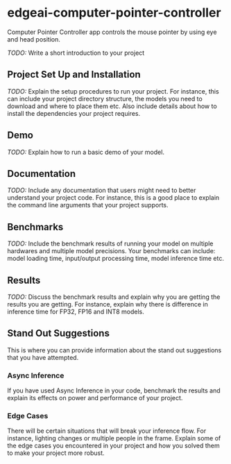 # edgeai-computer-pointer-controller
Computer Pointer Controller app controls the mouse pointer by using eye and head position.

*TODO:* Write a short introduction to your project

## Project Set Up and Installation

*TODO:* Explain the setup procedures to run your project. For instance, this can include your project directory structure, the models you need to download and where to place them etc. Also include details about how to install the dependencies your project requires.

## Demo

*TODO:* Explain how to run a basic demo of your model.

## Documentation

*TODO:* Include any documentation that users might need to better understand your project code. For instance, this is a good place to explain the command line arguments that your project supports.

## Benchmarks

*TODO:* Include the benchmark results of running your model on multiple hardwares and multiple model precisions. Your benchmarks can include: model loading time, input/output processing time, model inference time etc.

## Results

*TODO:* Discuss the benchmark results and explain why you are getting the results you are getting. For instance, explain why there is difference in inference time for FP32, FP16 and INT8 models.

## Stand Out Suggestions

This is where you can provide information about the stand out suggestions that you have attempted.

### Async Inference

If you have used Async Inference in your code, benchmark the results and explain its effects on power and performance of your project.

### Edge Cases

There will be certain situations that will break your inference flow. For instance, lighting changes or multiple people in the frame. Explain some of the edge cases you encountered in your project and how you solved them to make your project more robust.